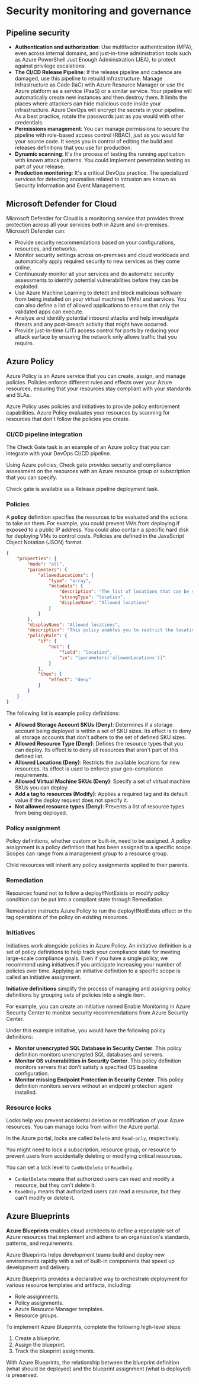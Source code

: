 # Security monitoring and governance
## Pipeline security
- **Authentication and authorization**: Use multifactor authentication (MFA), even across internal domains, and just-in-time administration tools such as Azure PowerShell Just Enough Administration (JEA), to protect against privilege escalations.  
- **The CI/CD Release Pipeline**: If the release pipeline and cadence are damaged, use this pipeline to rebuild infrastructure. Manage Infrastructure as Code (IaC) with Azure Resource Manager or use the Azure platform as a service (PaaS) or a similar service. Your pipeline will automatically create new instances and then destroy them. It limits the places where attackers can hide malicious code inside your infrastructure. Azure DevOps will encrypt the secrets in your pipeline. As a best practice, rotate the passwords just as you would with other credentials.
- **Permissions management**: You can manage permissions to secure the pipeline with role-based access control (RBAC), just as you would for your source code. It keeps you in control of editing the build and releases definitions that you use for production.
- **Dynamic scanning**: It's the process of testing the running application with known attack patterns. You could implement penetration testing as part of your release.
- **Production monitoring**: It's a critical DevOps practice. The specialized services for detecting anomalies related to intrusion are known as Security Information and Event Management. 

## Microsoft Defender for Cloud
Microsoft Defender for Cloud is a monitoring service that provides threat protection across all your services both in Azure and on-premises. Microsoft Defender can:

- Provide security recommendations based on your configurations, resources, and networks.
- Monitor security settings across on-premises and cloud workloads and automatically apply required security to new services as they come online.
- Continuously monitor all your services and do automatic security assessments to identify potential vulnerabilities before they can be exploited.
- Use Azure Machine Learning to detect and block malicious software from being installed on your virtual machines (VMs) and services. You can also define a list of allowed applications to ensure that only the validated apps can execute.
- Analyze and identify potential inbound attacks and help investigate threats and any post-breach activity that might have occurred.
- Provide just-in-time (JIT) access control for ports by reducing your attack surface by ensuring the network only allows traffic that you require.

## Azure Policy
Azure Policy is an Azure service that you can create, assign, and manage policies.
Policies enforce different rules and effects over your Azure resources, ensuring that your resources stay compliant with your standards and SLAs.

Azure Policy uses policies and initiatives to provide policy enforcement capabilities.
Azure Policy evaluates your resources by scanning for resources that don't follow the policies you create.

### CI/CD pipeline integration
The Check Gate task is an example of an Azure policy that you can integrate with your DevOps CI/CD pipeline.

Using Azure policies, Check gate provides security and compliance assessment on the resources with an Azure resource group or subscription that you can specify.

Check gate is available as a Release pipeline deployment task.

### Policies
A **policy** definition specifies the resources to be evaluated and the actions to take on them. For example, you could prevent VMs from deploying if exposed to a public IP address. You could also contain a specific hard disk for deploying VMs to control costs. Policies are defined in the JavaScript Object Notation (JSON) format.

```JSON
{
    "properties": {
        "mode": "all",
        "parameters": {
            "allowedLocations": {
                "type": "array",
                "metadata": {
                    "description": "The list of locations that can be specified when deploying resources",
                    "strongType": "location",
                    "displayName": "Allowed locations"
                }
            }
        },
        "displayName": "Allowed locations",
        "description": "This policy enables you to restrict the locations your organization can specify when deploying resources.",
        "policyRule": {
            "if": {
                "not": {
                    "field": "location",
                    "in": "[parameters('allowedLocations')]"
                }
            },
            "then": {
                "effect": "deny"
            }
        }
    }
}
```

The following list is example policy definitions:

- **Allowed Storage Account SKUs (Deny)**: Determines if a storage account being deployed is within a set of SKU sizes. Its effect is to deny all storage accounts that don't adhere to the set of defined SKU sizes.
- **Allowed Resource Type (Deny)**: Defines the resource types that you can deploy. Its effect is to deny all resources that aren't part of this defined list.
- **Allowed Locations (Deny)**: Restricts the available locations for new resources. Its effect is used to enforce your geo-compliance requirements.
- **Allowed Virtual Machine SKUs (Deny)**: Specify a set of virtual machine SKUs you can deploy.
- **Add a tag to resources (Modify)**: Applies a required tag and its default value if the deploy request does not specify it.
- **Not allowed resource types (Deny)**: Prevents a list of resource types from being deployed.

### Policy assignment
Policy definitions, whether custom or built-in, need to be assigned.
A policy assignment is a policy definition that has been assigned to a specific scope. Scopes can range from a management group to a resource group.

Child resources will inherit any policy assignments applied to their parents.

### Remediation
Resources found not to follow a deployIfNotExists or modify policy condition can be put into a compliant state through Remediation.

Remediation instructs Azure Policy to run the deployIfNotExists effect or the tag operations of the policy on existing resources.

### Initiatives
Initiatives work alongside policies in Azure Policy. An initiative definition is a set of policy definitions to help track your compliance state for meeting large-scale compliance goals.
Even if you have a single policy, we recommend using initiatives if you anticipate increasing your number of policies over time.
Applying an initiative definition to a specific scope is called an initiative assignment.

**Initiative definitions** simplify the process of managing and assigning policy definitions by grouping sets of policies into a single item.

For example, you can create an initiative named Enable Monitoring in Azure Security Center to monitor security recommendations from Azure Security Center.

Under this example initiative, you would have the following policy definitions:

- **Monitor unencrypted SQL Database in Security Center**. This policy definition monitors unencrypted SQL databases and servers.
- **Monitor OS vulnerabilities in Security Center**. This policy definition monitors servers that don't satisfy a specified OS baseline configuration.
- **Monitor missing Endpoint Protection in Security Center**. This policy definition monitors servers without an endpoint protection agent installed.

### Resource locks
Locks help you prevent accidental deletion or modification of your Azure resources. You can manage locks from within the Azure portal.

In the Azure portal, locks are called `Delete` and `Read-only`, respectively.

You might need to lock a subscription, resource group, or resource to prevent users from accidentally deleting or modifying critical resources.

You can set a lock level to `CanNotDelete` or `ReadOnly`:

- `CanNotDelete` means that authorized users can read and modify a resource, but they can't delete it.
- `ReadOnly` means that authorized users can read a resource, but they can't modify or delete it.

## Azure Blueprints
**Azure Blueprints** enables cloud architects to define a repeatable set of Azure resources that implement and adhere to an organization's standards, patterns, and requirements.

Azure Blueprints helps development teams build and deploy new environments rapidly with a set of built-in components that speed up development and delivery.

Azure Blueprints provides a declarative way to orchestrate deployment for various resource templates and artifacts, including:

- Role assignments.
- Policy assignments.
- Azure Resource Manager templates.
- Resource groups.

To implement Azure Blueprints, complete the following high-level steps:

1. Create a blueprint.
2. Assign the blueprint.
3. Track the blueprint assignments.

With Azure Blueprints, the relationship between the blueprint definition (what should be deployed) and the blueprint assignment (what is deployed) is preserved.